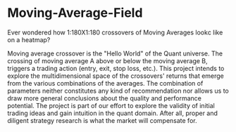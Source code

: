 # Moving-Average-Field
Ever wondered how 1:180X1:180 crossovers of Moving Averages lookс like on a heatmap?

Moving average crossover is the "Hello World" of the Quant universe. The crossing of moving average A above or below the moving average B, triggers a trading action (entry, exit, stop loss, etc.). This project intends to explore the multidimensional space of the crossovers' returns that emerge from the various combinations of the averages. The combination of parameters neither constitutes any kind of recommendation nor allows us to draw more general conclusions about the quality and performance potential. The project is part of our effort to explore the validity of initial trading ideas and gain intuition in the quant domain. After all, proper and diligent strategy research is what the market will compensate for.
